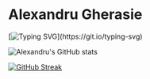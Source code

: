 # Alexandru Gherasie

[![Typing SVG](https://readme-typing-svg.herokuapp.com?duration=2000&color=249CCD&lines=%24+About+me%3A;%24+1st+Year+Epitech+Student+!;%24+Member+of+PoC+!)](https://git.io/typing-svg)

![Alexandru's GitHub stats](https://github-readme-stats.vercel.app/api?username=agherasie&count_private=true&include_all_commits=true&theme=tokyonight&show_icons=true)

[![GitHub Streak](https://github-readme-streak-stats.herokuapp.com/?user=agherasie&theme=dark)](https://git.io/streak-stats)
